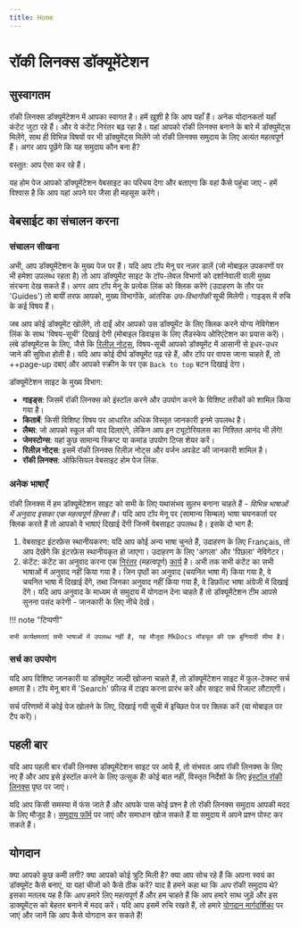```yaml
---
title: Home
---
```


# रॉकी लिनक्स डॉक्यूमेंटेशन

## सुस्वागतम

रॉकी लिनक्स डॉक्यूमेंटेशन में आपका स्वागत है। हमें ख़ुशी है कि आप यहाँ हैं। अनेक योदानकर्ता यहाँ कंटेंट जुटा रहे हैं। और ये कंटेंट निरंतर बढ़ रहा है। यहां आपको रॉकी लिनक्स बनाने के बारे में डॉक्युमेंट्स मिलेंगे, साथ ही विभिन्न विषयों पर भी डॉक्युमेंट्स मिलेंगे जो रॉकी लिनक्स समुदाय के लिए अत्यंत महत्वपूर्ण हैं। अगर आप पूछेंगे कि यह समुदाय कौन बना है?

वस्तुत: आप ऐसा कर रहे हैं।

यह होम पेज आपको डॉक्यूमेंटेशन वेबसाइट का परिचय देगा और बताएगा कि वहां कैसे पहुंचा जाए - हमें विश्वास है कि आप यहां अपने घर जैसा ही महसूस करेंगे।

## वेबसाईट का संचालन करना

### संचालन सीखना

अभी, आप डॉक्यूमेंटेशन के मुख्य पेज पर हैं। यदि आप टॉप मेनू पर नज़र डालें (जो मोबाइल उपकरणों पर भी हमेशा उपलब्ध रहता है) तो आप डॉक्युमेंट साइट के टॉप-लेवल विभागों को दर्शानेवाली वाली मुख्य संरचना देख सकते हैं। अगर आप टॉप मेनू के प्रत्येक लिंक को क्लिक करेंगे (उदाहरण के तौर पर 'Guides') तो बायीं तरफ आपको, मुख्य विभागोंके, आंतरिक *उप-विभागोंकी* सूची मिलेगी। गाइड्स में रुचि के कई विषय हैं।

जब आप कोई डॉक्यूमेंट खोलेंगे, तो दाईं ओर आपको उस डॉक्यूमेंट के लिए क्लिक करने योग्य नेविगेशन लिंक के साथ 'विषय-सूची' दिखाई देगी (मोबाइल डिवाइस के लिए लैंडस्केप ओरिएंटेशन का प्रयास करें)। लंबे डॉक्यूमेंटस के लिए, जैसे कि [रिलीज़ नोट्स](release_notes/8_8.md), विषय-सूची आपको डॉक्यूमेंट में आसानी से इधर-उधर जाने की सुविधा होती है। यदि आप कोई दीर्घ डॉक्यूमेंट पढ़ रहे हैं, और टॉप पर वापस जाना चाहते हैं, तो ++page-up दबाएं और आपको स्क्रीन के पर एक `Back to top` बटन दिखाई देगा।

डॉक्यूमेंटेशन साइट के मुख्य विभाग:

* **गाइड्स**: जिसमें रॉकी लिनक्स को इंस्टॉल करने और उपयोग करने के विशिष्ट तरीकों को शामिल किया गया है।
* **किताबें**: किसी विशिष्ट विषय पर आधारित अधिक विस्तृत जानकारी इनमे उपलब्ध है।
* **लैब्स**: जो आपको स्कूल की याद दिलाएंगे, लेकिन आप इन ट्यूटोरियलस का निश्तित आनंद भी लेंगे!
* **जेमस्टोन्स**: यहां कुछ सामान्य स्क्रिप्ट या कमांड उपयोग टिप्स शेयर करें।
* **रिलीज़ नोट्स**: इसमें रॉकी लिनक्स रिलीज़ नोट्स और वर्जन अपडेट की जानकारी शामिल है।
* **रॉकी लिनक्स**: ऑफिसियल वेबसाइट होम पेज लिंक.

### अनेक भाषाएँ

रॉकी लिनक्स में हम डॉक्यूमेंटेशन साइट को सभी के लिए यथासंभव सुलभ बनाना चाहते हैं - *विभिन्न भाषाओं में अनुवाद इसका एक महत्वपूर्ण हिस्सा है*। यदि आप टॉप मेनू पर (सामान्य सिम्बल) भाषा चयनकर्ता पर क्लिक करते हैं तो आपको वे भाषाएं दिखाई देंगी जिनमें वेबसाइट उपलब्ध है। इसके दो भाग हैं:

1. वेबसाइट इंटरफ़ेस स्थानीयकरण: यदि आप कोई अन्य भाषा चुनते हैं, उदाहरण के लिए Français, तो आप देखेंगे कि इंटरफ़ेस स्थानीयकृत हो जाएगा। उदाहरण के लिए 'अगला' और 'पिछला' नेविगेटर।
1. कंटेंट: कंटेंट का अनुवाद करना एक [निरंतर](https://crowdin.com/project/rockydocs/activity-stream) (महत्वपूर्ण) [कार्य](https://crowdin.com/project/rockydocs) है। अभी तक सभी कंटेंट का सभी भाषाओं में अनुवाद नहीं किया गया है। जिन पृष्ठों का अनुवाद (चयनित भाषा में) किया गया है, वे चयनित भाषा में दिखाई देंगे, तथा जिनका अनुवाद नहीं किया गया है, वे डिफ़ॉल्ट भाषा अंग्रेजी में दिखाई देंगे। यदि आप अनुवाद के माध्यम से समुदाय में योगदान देना चाहते हैं तो डॉक्यूमेंटेशन टीम आपसे सुनना पसंद करेगी - जानकारी के लिए नीचे देखें।

!!! note "टिप्पणी"

    सभी कार्यक्षमताएं सभी भाषाओं में उपलब्ध नहीं है, यह मौजूदा MkDocs मॉड्यूल की एक बुनियादी सीमा है।

### सर्च का उपयोग

यदि आप विशिष्ट जानकारी या डॉक्यूमेंट जल्दी खोजना चाहते हैं, तो डॉक्यूमेंटेशन साइट में फुल-टेक्स्ट सर्च क्षमता है। टॉप मेनू बार में 'Search' फ़ील्ड में टाइप करना प्रारंभ करें और साइट सर्च रिजल्ट लौटाएगी।

सर्च परिणामों में कोई पेज खोलने के लिए, दिखाई गयी सूची में इच्छित पेज पर क्लिक करें (या मोबाइल पर टैप करें)।

## पहली बार

यदि आप पहली बार रॉकी लिनक्स डॉक्यूमेंटेशन साइट पर आये हैं, तो संभवतः आप रॉकी लिनक्स के लिए नए हैं और आप इसे इंस्टॉल करने के लिए उत्सुक हैं! कोई बात नहीं, विस्तृत निर्देशों के लिए [इंस्टॉल रॉकी लिनक्स](guides/installation.md) पृष्ठ पर जाएं।

यदि आप किसी समस्या में फंस जाते हैं और आपके पास कोई प्रश्न है तो रॉकी लिनक्स समुदाय आपकी मदद के लिए मौजूद है। [समुदाय फॉर्म](https://forums.rockylinux.org) पर जाएं और समाधान खोज सकते हैं या समुदाय में अपने प्रश्न पोस्ट कर सकते हैं।

## योगदान

क्या आपको कुछ कमी लगी? क्या आपको कोई त्रुटि मिली है? क्या आप सोच रहे हैं कि अपना स्वयं का डॉक्यूमेंट कैसे बनाएं, या यहां चीजों को कैसे ठीक करें? याद है हमने कहा था कि *आप* रॉकी समुदाय थे? इसका मतलब यह है कि *आप* हमारे लिए महत्वपूर्ण हैं और हम चाहते हैं कि आप हमारे साथ जुड़ें और इस डाक्यूमेंट्स को बेहतर बनाने में मदद करें। यदि आप इसमें रुचि रखते हैं, तो हमारे [योगदान मार्गदर्शिका](https://github.com/rocky-linux/documentation/blob/main/README.md) पर जाएं और जानें कि आप कैसे योगदान कर सकते हैं!
